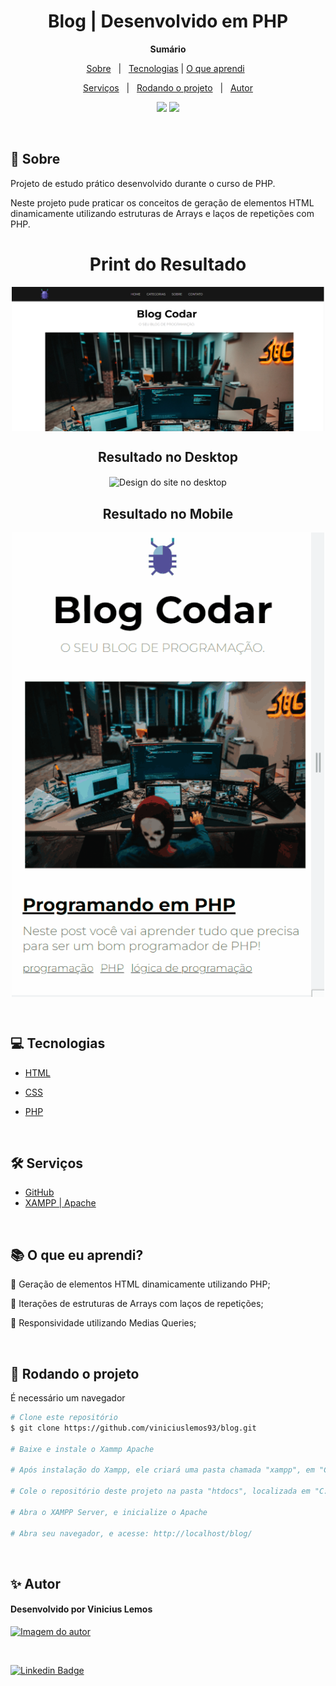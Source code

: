 <h1 align="center">Blog | Desenvolvido em PHP</h1>

**<p align="center">Sumário</p>**
<p align="center">
<a href="#dart-sobre">Sobre</a> &#xa0; | &#xa0;
<a href="#computer-tecnologias">Tecnologias</a> |
<a href="#books-o-que-eu-aprendi">O que aprendi</a> &#xa0; 
</p>
<p align="center">
<a href="#hammer_and_wrench-serviços">Serviços</a> &#xa0; | &#xa0;
<a href="#scroll-rodando-o-projeto">Rodando o projeto</a> &#xa0; | &#xa0;
<a href="#sparkles-autor">Autor</a>
</p>

<p align="center">
<img src="http://img.shields.io/static/v1?label=STATUS&message=CONCLUIDO&color=GREEN&style=for-the-badge"/>
<img src="http://img.shields.io/static/v1?label=VERSION&message=1.0&color=GREEN&style=for-the-badge"/>
</p>

&#xa0;
 
## :dart: Sobre
<p>Projeto de estudo prático desenvolvido durante o curso de PHP.</p>
<p>Neste projeto pude praticar os conceitos de geração de elementos HTML dinamicamente utilizando estruturas de Arrays e laços de repetições com PHP.</p>

<h1 align="center">Print do Resultado</h1>
<div align="center">
<img align="center" alt="Design do site" width="500" src="print-blog-codar.png">
</div>

<h2 align="center">Resultado no Desktop</h2>
<div align="center">
<img align="center" alt="Design do site no desktop" width="500" src="desktop.gif">
</div>

<h2 align="center">Resultado no Mobile</h2>
<div align="center">
<img align="center" alt="Design do site no mobile" width="500" src="mobile.gif">
</div>


&#xa0;

## :computer: Tecnologias
* [HTML](https://developer.mozilla.org/pt-BR/docs/Web/HTML)

* [CSS](https://www.w3schools.com/css/)

* [PHP](https://www.php.net/)

&#xa0;

## :hammer_and_wrench: Serviços
* <a href="https://github.com/">GitHub</a>
* <a href="https://www.apachefriends.org/pt_br/index.html">XAMPP | Apache</a>

&#xa0;

## :books: O que eu aprendi?

📌 Geração de elementos HTML dinamicamente utilizando PHP;

📌 Iterações de estruturas de Arrays com laços de repetições;

📌 Responsividade utilizando Medias Queries;

&#xa0;

## :scroll: Rodando o projeto
É necessário um navegador

```bash
# Clone este repositório
$ git clone https://github.com/viniciuslemos93/blog.git

# Baixe e instale o Xammp Apache

# Após instalação do Xampp, ele criará uma pasta chamada "xampp", em "C:\xampp\"

# Cole o repositório deste projeto na pasta "htdocs", localizada em "C:\xampp\htdocs"

# Abra o XAMPP Server, e inicialize o Apache 

# Abra seu navegador, e acesse: http://localhost/blog/
```

&#xa0;

## :sparkles: Autor

<h4>Desenvolvido por Vinicius Lemos</h4>

<a href="https://github.com/viniciuslemos93">
<img src="https://github.com/viniciuslemos93.png" width="150px" alt="Imagem do autor">
</a>

&#xa0;

[![Linkedin Badge](https://img.shields.io/badge/-Vinicius%20Lemos-blue?style=flat-square&logo=Linkedin&logoColor=white&link=https://www.linkedin.com/in/viniciuslemos93/)](https://www.linkedin.com/in/viniciuslemos93/)<br>

